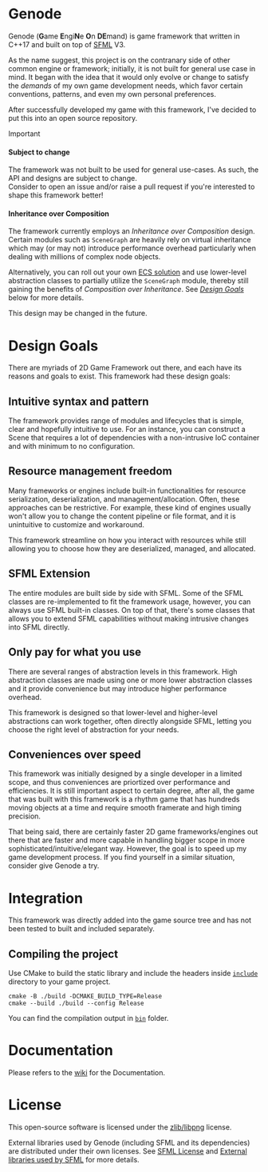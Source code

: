 # Genode

Genode (**G**ame **E**ngi**N**e **O**n **DE**mand) is game framework that written in C++17 and built on top of [SFML](https://github.com/SFML/SFML) V3.

As the name suggest, this project is on the contranary side of other common engine or framework; initially, it is not built for general use case in mind.
It began with the idea that it would only evolve or change to satisfy the *demands* of my own game development needs, which favor certain conventions, patterns, and even my own personal preferences.

After successfully developed my game with this framework, I've decided to put this into an open source repository.

> [!Important]
> #### Subject to change
> The framework was not built to be used for general use-cases. As such, the API and designs are subject to change.  
> Consider to open an issue and/or raise a pull request if you're interested to shape this framework better!
>
> #### Inheritance over Composition
> The framework currently employs an _Inheritance over Composition_ design.
> Certain modules such as `SceneGraph` are heavily rely on virtual inheritance which may (or may not) introduce performance overhead particularly when dealing with millions of complex node objects.
>
> Alternatively, you can roll out your own [ECS solution](https://en.wikipedia.org/wiki/Entity_component_system) and use lower-level abstraction classes to partially utilize the `SceneGraph` module, thereby still gaining the benefits of _Composition over Inheritance_.
> See [_Design Goals_](#design-goals) below for more details.
>
> This design may be changed in the future.

# Design Goals
There are myriads of 2D Game Framework out there, and each have its reasons and goals to exist. This framework had these design goals:

## Intuitive syntax and pattern
The framework provides range of modules and lifecycles that is simple, clear and hopefully intuitive to use. For an instance, you can construct a Scene that requires a lot of dependencies with a non-intrusive IoC container and with minimum to no configuration.

## Resource management freedom
Many frameworks or engines include built-in functionalities for resource serialization, deserialization, and management/allocation. Often, these approaches can be restrictive. For example, these kind of engines usually won't allow you to change the content pipeline or file format, and it is unintuitive to customize and workaround.

This framework streamline on how you interact with resources while still allowing you to choose how they are deserialized, managed, and allocated.

## SFML Extension
The entire modules are built side by side with SFML. Some of the SFML classes are re-implemented to fit the framework usage, however, you can always use SFML built-in classes.
On top of that, there's some classes that allows you to extend SFML capabilities without making intrusive changes into SFML directly.

## Only pay for what you use
There are several ranges of abstraction levels in this framework. High abstraction classes are made using one or more lower abstraction classes and it provide convenience but may introduce higher performance overhead.  

This framework is designed so that lower-level and higher-level abstractions can work together, often directly alongside SFML, letting you choose the right level of abstraction for your needs.

## Conveniences over speed
This framework was initially designed by a single developer in a limited scope, and thus conveniences are priortized over performance and efficiencies. It is still important aspect to certain degree, after all, the game that was built with this framework is a rhythm game that has hundreds moving objects at a time and require smooth framerate and high timing precision.

That being said, there are certainly faster 2D game frameworks/engines out there that are faster and more capable in handling bigger scope in more sophisticated/intuitive/elegant way. However, the goal is to speed up my game development process. If you find yourself in a similar situation, consider give Genode a try.

# Integration
This framework was directly added into the game source tree and has not been tested to built and included separately.

## Compiling the project
Use CMake to build the static library and include the headers inside [`include`](/include) directory to your game project.

```shell
cmake -B ./build -DCMAKE_BUILD_TYPE=Release
cmake --build ./build --config Release
```

You can find the compilation output in [`bin`](/bin) folder.

# Documentation

Please refers to the [wiki](https://github.com/SirusDoma/Genode/wiki) for the Documentation.

# License

This open-source software is licensed under the [zlib/libpng](LICENSE) license.

External libraries used by Genode (including SFML and its dependencies) are distributed under their own licenses.
See [SFML License](https://github.com/SFML/SFML?tab=readme-ov-file#license) and [External libraries used by SFML](https://github.com/SFML/SFML?tab=readme-ov-file#external-libraries-used-by-sfml) for more details.
